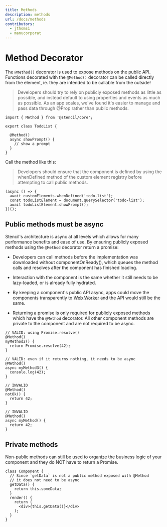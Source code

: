 ```yaml
---
title: Methods
description: methods
url: /docs/methods
contributors:
  - jthoms1
  - manucorporat
---
```


# Method Decorator

The `@Method()` decorator is used to expose methods on the public API. Functions decorated with the `@Method()` decorator can be called directly from the element, ie. they are intended to be callable from the outside!

> Developers should try to rely on publicly exposed methods as little as possible, and instead default to using properties and events as much as possible. As an app scales, we've found it's easier to manage and pass data through @Prop rather than public methods.

```tsx
import { Method } from '@stencil/core';

export class TodoList {

  @Method()
  async showPrompt() {
    // show a prompt
  }
}
```

Call the method like this:

> Developers should ensure that the component is defined by using the whenDefined method of the custom element registry before attempting to call public methods.

```tsx
(async () => {
  await customElements.whenDefined('todo-list');
  const todoListElement = document.querySelector('todo-list');
  await todoListElement.showPrompt();
})();
```

## Public methods must be async

Stencil's architecture is async at all levels which allows for many performance benefits and ease of use. By ensuring publicly exposed methods using the `@Method` decorator return a promise:

- Developers can call methods before the implementation was downloaded without componentOnReady(), which queues the method calls and resolves after the component has finished loading.

- Interaction with the component is the same whether it still needs to be lazy-loaded, or is already fully hydrated.

- By keeping a component's public API async, apps could move the components transparently to [Web Worker](https://developer.mozilla.org/en-US/docs/Web/API/Web_Workers_API) and the API would still be the same.

- Returning a promise is only required for publicly exposed methods which have the `@Method` decorator. All other component methods are private to the component and are not required to be async.


```tsx
// VALID: using Promise.resolve()
@Method()
myMethod2() {
  return Promise.resolve(42);
}

// VALID: even if it returns nothing, it needs to be async
@Method()
async myMethod3() {
  console.log(42);
}

// INVALID
@Method()
notOk() {
  return 42;
}

// INVALID
@Method()
async myMethod() {
  return 42;
}
```

## Private methods

Non-public methods can still be used to organize the business logic of your component and they do NOT have to return a Promise.

```tsx
class Component {
  // Since `getData` is not a public method exposed with @Method
  // it does not need to be async
  getData() {
    return this.someData;
  }
  render() {
    return (
      <div>{this.getData()}</div>
    );
  }
}
```
